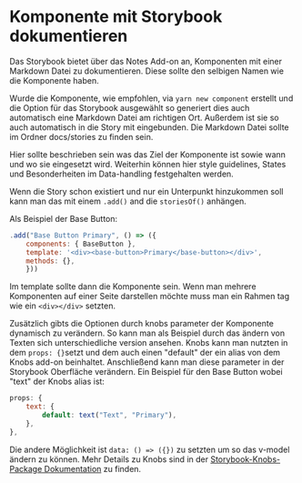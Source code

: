# Komponente mit Storybook dokumentieren

Das Storybook bietet über das Notes Add-on an, Komponenten mit einer Markdown Datei zu dokumentieren. Diese sollte den selbigen Namen wie die Komponente haben.

Wurde die Komponente, wie empfohlen, via `yarn new component` erstellt und die Option für das Storybook ausgewählt so generiert dies auch automatisch eine Markdown Datei am richtigen Ort. Außerdem ist sie so auch automatisch in die Story mit eingebunden. Die Markdown Datei sollte im Ordner docs/stories zu finden sein.

Hier sollte beschrieben sein was das Ziel der Komponente ist sowie wann und wo sie eingesetzt wird. Weiterhin können hier style guidelines, States und Besonderheiten im Data-handling festgehalten werden.

Wenn die Story schon existiert und nur ein Unterpunkt hinzukommen soll kann man das mit einem `.add()` and die `storiesOf()` anhängen.

Als Beispiel der Base Button:

```javascript
.add("Base Button Primary", () => ({
	components: { BaseButton },
	template: '<div><base-button>Primary</base-button></div>',
	methods: {},
	}))
```

Im template sollte dann die Komponente sein. Wenn man mehrere Komponenten auf einer Seite darstellen möchte muss man ein Rahmen tag wie ein `<div></div>` setzten.

Zusätzlich gibts die Optionen durch knobs parameter der Komponente dynamisch zu verändern. So kann man als Beispiel durch das ändern von Texten sich unterschiedliche version ansehen. Knobs kann man nutzten in dem `props: {}`setzt und dem auch einen "default" der ein alias von dem Knobs add-on beinhaltet. Anschließend kann man diese parameter in der Storybook Oberfläche verändern. Ein Beispiel für den Base Button wobei "text" der Knobs alias ist:

```javascript
props: {
	text: {
		default: text("Text", "Primary"),
	},
},
```

Die andere Möglichkeit ist `data: () => ({})` zu setzten um so das v-model ändern zu können. Mehr Details zu Knobs sind in der [Storybook-Knobs-Package Dokumentation](https://www.npmjs.com/package/@storybook/addon-knobs) zu finden.
